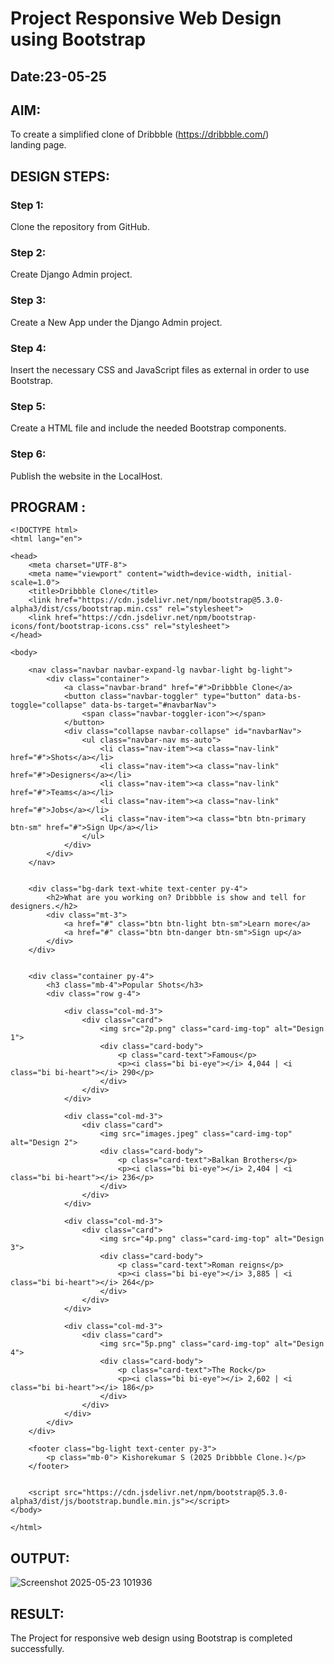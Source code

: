 # Project Responsive Web Design using Bootstrap
## Date:23-05-25

## AIM:
To create a simplified clone of Dribbble (https://dribbble.com/) landing page.


## DESIGN STEPS:

### Step 1:
Clone the repository from GitHub.

### Step 2:
Create Django Admin project.

### Step 3:
Create a New App under the Django Admin project.

### Step 4:
Insert the necessary CSS and JavaScript files as external in order to use Bootstrap.

### Step 5:
Create a HTML file and include the needed Bootstrap components.

### Step 6:
Publish the website in the LocalHost.

## PROGRAM :
```
<!DOCTYPE html>
<html lang="en">

<head>
    <meta charset="UTF-8">
    <meta name="viewport" content="width=device-width, initial-scale=1.0">
    <title>Dribbble Clone</title>
    <link href="https://cdn.jsdelivr.net/npm/bootstrap@5.3.0-alpha3/dist/css/bootstrap.min.css" rel="stylesheet">
    <link href="https://cdn.jsdelivr.net/npm/bootstrap-icons/font/bootstrap-icons.css" rel="stylesheet">
</head>

<body>
    
    <nav class="navbar navbar-expand-lg navbar-light bg-light">
        <div class="container">
            <a class="navbar-brand" href="#">Dribbble Clone</a>
            <button class="navbar-toggler" type="button" data-bs-toggle="collapse" data-bs-target="#navbarNav">
                <span class="navbar-toggler-icon"></span>
            </button>
            <div class="collapse navbar-collapse" id="navbarNav">
                <ul class="navbar-nav ms-auto">
                    <li class="nav-item"><a class="nav-link" href="#">Shots</a></li>
                    <li class="nav-item"><a class="nav-link" href="#">Designers</a></li>
                    <li class="nav-item"><a class="nav-link" href="#">Teams</a></li>
                    <li class="nav-item"><a class="nav-link" href="#">Jobs</a></li>
                    <li class="nav-item"><a class="btn btn-primary btn-sm" href="#">Sign Up</a></li>
                </ul>
            </div>
        </div>
    </nav>

    
    <div class="bg-dark text-white text-center py-4">
        <h2>What are you working on? Dribbble is show and tell for designers.</h2>
        <div class="mt-3">
            <a href="#" class="btn btn-light btn-sm">Learn more</a>
            <a href="#" class="btn btn-danger btn-sm">Sign up</a>
        </div>
    </div>

    
    <div class="container py-4">
        <h3 class="mb-4">Popular Shots</h3>
        <div class="row g-4">
            
            <div class="col-md-3">
                <div class="card">
                    <img src="2p.png" class="card-img-top" alt="Design 1">
                    <div class="card-body">
                        <p class="card-text">Famous</p>
                        <p><i class="bi bi-eye"></i> 4,044 | <i class="bi bi-heart"></i> 290</p>
                    </div>
                </div>
            </div>
            
            <div class="col-md-3">
                <div class="card">
                    <img src="images.jpeg" class="card-img-top" alt="Design 2">
                    <div class="card-body">
                        <p class="card-text">Balkan Brothers</p>
                        <p><i class="bi bi-eye"></i> 2,404 | <i class="bi bi-heart"></i> 236</p>
                    </div>
                </div>
            </div>
            
            <div class="col-md-3">
                <div class="card">
                    <img src="4p.png" class="card-img-top" alt="Design 3">
                    <div class="card-body">
                        <p class="card-text">Roman reigns</p>
                        <p><i class="bi bi-eye"></i> 3,885 | <i class="bi bi-heart"></i> 264</p>
                    </div>
                </div>
            </div>
            
            <div class="col-md-3">
                <div class="card">
                    <img src="5p.png" class="card-img-top" alt="Design 4">
                    <div class="card-body">
                        <p class="card-text">The Rock</p>
                        <p><i class="bi bi-eye"></i> 2,602 | <i class="bi bi-heart"></i> 186</p>
                    </div>
                </div>
            </div>
        </div>
    </div>
    
    <footer class="bg-light text-center py-3">
        <p class="mb-0"> Kishorekumar S (2025 Dribbble Clone.)</p>
    </footer>


    <script src="https://cdn.jsdelivr.net/npm/bootstrap@5.3.0-alpha3/dist/js/bootstrap.bundle.min.js"></script>
</body>

</html>

```


## OUTPUT:
![Screenshot 2025-05-23 101936](https://github.com/user-attachments/assets/07ea8bf9-9740-41c9-be97-173c8cfa026b)


## RESULT:
The Project for responsive web design using Bootstrap is completed successfully.
